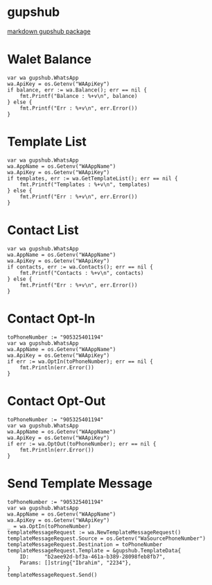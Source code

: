 # gupshub

[markdown gupshub package](https://docs.gupshup.io/reference/msg)

# Walet Balance

	var wa gupshub.WhatsApp
	wa.ApiKey = os.Getenv("WAApiKey")
	if balance, err := wa.Balance(); err == nil {
		fmt.Printf("Balance : %+v\n", balance)
	} else {
		fmt.Printf("Err : %+v\n", err.Error())
	}


# Template List
    var wa gupshub.WhatsApp
    wa.AppName = os.Getenv("WAAppName")
    wa.ApiKey = os.Getenv("WAApiKey")
    if templates, err := wa.GetTemplateList(); err == nil {
        fmt.Printf("Templates : %+v\n", templates)
    } else {
        fmt.Printf("Err : %+v\n", err.Error())
    }

# Contact List
    var wa gupshub.WhatsApp
    wa.AppName = os.Getenv("WAAppName")
    wa.ApiKey = os.Getenv("WAApiKey")
    if contacts, err := wa.Contacts(); err == nil {
        fmt.Printf("Contacts : %+v\n", contacts)
    } else {
        fmt.Printf("Err : %+v\n", err.Error())
    }

# Contact Opt-In
    toPhoneNumber := "905325401194"
	var wa gupshub.WhatsApp
	wa.AppName = os.Getenv("WAAppName")
	wa.ApiKey = os.Getenv("WAApiKey")
	if err := wa.OptIn(toPhoneNumber); err == nil {
		fmt.Println(err.Error())		
	}

# Contact Opt-Out
    toPhoneNumber := "905325401194"
	var wa gupshub.WhatsApp
	wa.AppName = os.Getenv("WAAppName")
	wa.ApiKey = os.Getenv("WAApiKey")
	if err := wa.OptOut(toPhoneNumber); err == nil {
		fmt.Println(err.Error())		
	}

# Send Template Message
    toPhoneNumber := "905325401194"
	var wa gupshub.WhatsApp
	wa.AppName = os.Getenv("WAAppName")
	wa.ApiKey = os.Getenv("WAApiKey")
	_ = wa.OptIn(toPhoneNumber)
	templateMessageRequest := wa.NewTemplateMessageRequest()
	templateMessageRequest.Source = os.Getenv("WaSourcePhoneNumber")
	templateMessageRequest.Destination = toPhoneNumber
	templateMessageRequest.Template = &gupshub.TemplateData{
		ID:     "b2aee92d-bf3a-461a-b389-28098feb8fb7",
		Params: []string{"Ibrahim", "2234"},
	}
	templateMessageRequest.Send()